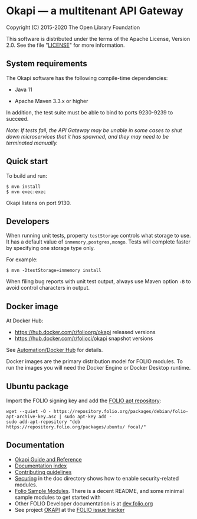 # Okapi — a multitenant API Gateway

Copyright (C) 2015-2020 The Open Library Foundation

This software is distributed under the terms of the Apache License,
Version 2.0. See the file "[LICENSE](LICENSE)" for more information.

## System requirements

The Okapi software has the following compile-time dependencies:

* Java 11

* Apache Maven 3.3.x or higher

In addition, the test suite must be able to bind to ports 9230-9239 to
succeed.

*Note: If tests fail, the API Gateway may be unable in some cases to
shut down microservices that it has spawned, and they may need to be
terminated manually.*

## Quick start

To build and run:

    $ mvn install
    $ mvn exec:exec

Okapi listens on port 9130.

## Developers

When running unit tests, property `testStorage` controls what storage
to use. It has a default value of `inmemory,postgres,mongo`.
Tests will complete faster by specifying one storage type only.

For example:

    $ mvn -DtestStorage=inmemory install

When filing bug reports with unit test output, always use Maven
option `-B` to avoid control characters in output.

## Docker image

At Docker Hub:

* https://hub.docker.com/r/folioorg/okapi released versions
* https://hub.docker.com/r/folioci/okapi snapshot versions

See [Automation/Docker
Hub](https://dev.folio.org/guides/automation/#docker-hub) for details.

Docker images are the primary distribution model for FOLIO modules.
To run the images you will need the Docker Engine or Docker Desktop
runtime.

## Ubuntu package

Import the FOLIO signing key and add the [FOLIO apt
repository](https://repository.folio.org/packages/ubuntu/):

    wget --quiet -O - https://repository.folio.org/packages/debian/folio-apt-archive-key.asc | sudo apt-key add -
    sudo add-apt-repository "deb https://repository.folio.org/packages/ubuntu/ focal/"

## Documentation

* [Okapi Guide and Reference](doc/guide.md)
* [Documentation index](doc/index.md)
* [Contributing guidelines](CONTRIBUTING.md)
* [Securing](doc/securing.md) in the doc directory shows how to enable
  security-related modules.
* [Folio Sample
Modules](https://github.com/folio-org/folio-sample-modules). There is
a decent README, and some minimal sample modules to get started with
* Other FOLIO Developer documentation is at
  [dev.folio.org](https://dev.folio.org/)
* See project [OKAPI](https://issues.folio.org/browse/OKAPI) at the
[FOLIO issue tracker](https://dev.folio.org/guidelines/issue-tracker)
